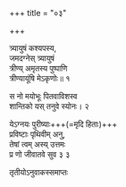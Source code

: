 +++
title = "०३"

+++

 

त्र्यायुषं कश्यपस्य,  
जमदग्नेस् त्र्यायुषं  
त्रीण्य् अमृतस्य पुष्पाणि  
त्रीण्यायूंषि मेऽकृणोः॥ १   

स नो मयोभूः पितवाविशस्व  
शान्तिको यस् तनुवे स्योनः। २   

येऽग्नयः पुरीष्याः+++(=मृदि हिताः)+++  
प्रविष्टाः पृथिवीम् अनु,  
तेषां त्वम् अस्य् उत्तमः  
प्र णो जीवातवे सुव ३
३   


तृतीयोऽनुवाकस्समाप्तः 
